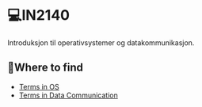 # 💻IN2140
Introduksjon til operativsystemer og datakommunikasjon. 

## 🤔Where to find 
- [Terms in OS](https://github.com/lananht/IN2140/blob/main/Terms/OS.md)
- [Terms in Data Communication](https://github.com/lananht/IN2140/blob/main/Terms/Datakom.md)

